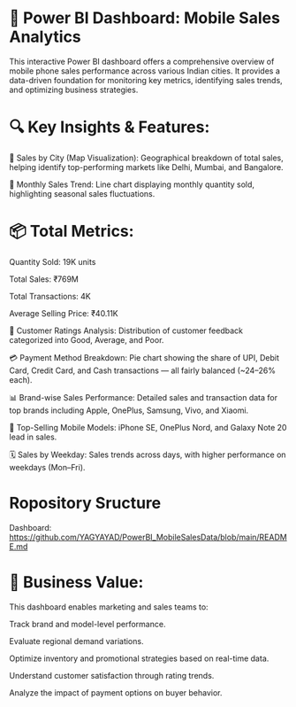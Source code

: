 # 📱 Power BI Dashboard: Mobile Sales Analytics
This interactive Power BI dashboard offers a comprehensive overview of mobile phone sales performance across various Indian cities. It provides a data-driven foundation for monitoring key metrics, identifying sales trends, and optimizing business strategies.


# 🔍 Key Insights & Features:
📍 Sales by City (Map Visualization): Geographical breakdown of total sales, helping identify top-performing markets like Delhi, Mumbai, and Bangalore.

📅 Monthly Sales Trend: Line chart displaying monthly quantity sold, highlighting seasonal sales fluctuations.


# 📦 Total Metrics:

Quantity Sold: 19K units

Total Sales: ₹769M

Total Transactions: 4K

Average Selling Price: ₹40.11K

🌟 Customer Ratings Analysis: Distribution of customer feedback categorized into Good, Average, and Poor.

💳 Payment Method Breakdown: Pie chart showing the share of UPI, Debit Card, Credit Card, and Cash transactions — all fairly balanced (~24–26% each).

📊 Brand-wise Sales Performance: Detailed sales and transaction data for top brands including Apple, OnePlus, Samsung, Vivo, and Xiaomi.

📱 Top-Selling Mobile Models: iPhone SE, OnePlus Nord, and Galaxy Note 20 lead in sales.

🗓️ Sales by Weekday: Sales trends across days, with higher performance on weekdays (Mon–Fri).

# Ropository Sructure
Dashboard: https://github.com/YAGYAYAD/PowerBI_MobileSalesData/blob/main/README.md
# 🎯 Business Value:
This dashboard enables marketing and sales teams to:

Track brand and model-level performance.

Evaluate regional demand variations.

Optimize inventory and promotional strategies based on real-time data.

Understand customer satisfaction through rating trends.

Analyze the impact of payment options on buyer behavior.
